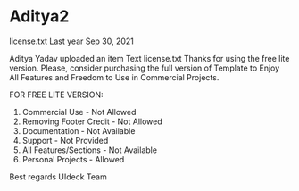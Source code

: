 # Aditya2
license.txt
Last year
Sep 30, 2021

Aditya Yadav uploaded an item
Text
license.txt
Thanks for using the free lite version. Please, consider purchasing the full version of Template to Enjoy All Features and Freedom to Use in Commercial Projects.

FOR FREE LITE VERSION:
1. Commercial Use - Not Allowed
2. Removing Footer Credit - Not Allowed
3. Documentation - Not Available
4. Support - Not Provided
5. All Features/Sections - Not Available
6. Personal Projects - Allowed


Best regards
UIdeck Team
